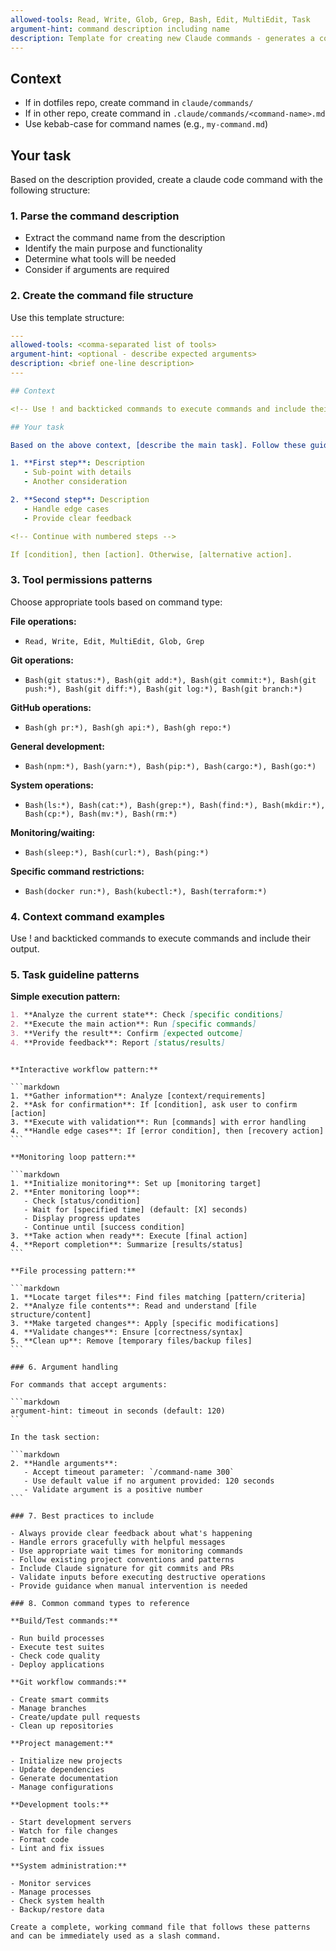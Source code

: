 ```yaml
---
allowed-tools: Read, Write, Glob, Grep, Bash, Edit, MultiEdit, Task
argument-hint: command description including name
description: Template for creating new Claude commands - generates a complete command structure
---
```


## Context

- If in dotfiles repo, create command in `claude/commands/`
- If in other repo, create command in `.claude/commands/<command-name>.md`
- Use kebab-case for command names (e.g., `my-command.md`)

## Your task

Based on the description provided, create a claude code command with the following structure:

### 1. Parse the command description

- Extract the command name from the description
- Identify the main purpose and functionality
- Determine what tools will be needed
- Consider if arguments are required

### 2. Create the command file structure

Use this template structure:

```yaml
---
allowed-tools: <comma-separated list of tools>
argument-hint: <optional - describe expected arguments>
description: <brief one-line description>
---

## Context

<!-- Use ! and backticked commands to execute commands and include their output -->

## Your task

Based on the above context, [describe the main task]. Follow these guidelines:

1. **First step**: Description
   - Sub-point with details
   - Another consideration

2. **Second step**: Description
   - Handle edge cases
   - Provide clear feedback

<!-- Continue with numbered steps -->

If [condition], then [action]. Otherwise, [alternative action].
```

### 3. Tool permissions patterns

Choose appropriate tools based on command type:

**File operations:**

- `Read, Write, Edit, MultiEdit, Glob, Grep`

**Git operations:**

- `Bash(git status:*), Bash(git add:*), Bash(git commit:*), Bash(git push:*), Bash(git diff:*), Bash(git log:*), Bash(git branch:*)`

**GitHub operations:**

- `Bash(gh pr:*), Bash(gh api:*), Bash(gh repo:*)`

**General development:**

- `Bash(npm:*), Bash(yarn:*), Bash(pip:*), Bash(cargo:*), Bash(go:*)`

**System operations:**

- `Bash(ls:*), Bash(cat:*), Bash(grep:*), Bash(find:*), Bash(mkdir:*), Bash(cp:*), Bash(mv:*), Bash(rm:*)`

**Monitoring/waiting:**

- `Bash(sleep:*), Bash(curl:*), Bash(ping:*)`

**Specific command restrictions:**

- `Bash(docker run:*), Bash(kubectl:*), Bash(terraform:*)`

### 4. Context command examples

Use ! and backticked commands to execute commands and include their output.

### 5. Task guideline patterns

**Simple execution pattern:**

```markdown
1. **Analyze the current state**: Check [specific conditions]
2. **Execute the main action**: Run [specific commands]
3. **Verify the result**: Confirm [expected outcome]
4. **Provide feedback**: Report [status/results]
```

````

**Interactive workflow pattern:**

```markdown
1. **Gather information**: Analyze [context/requirements]
2. **Ask for confirmation**: If [condition], ask user to confirm [action]
3. **Execute with validation**: Run [commands] with error handling
4. **Handle edge cases**: If [error condition], then [recovery action]
```

**Monitoring loop pattern:**

```markdown
1. **Initialize monitoring**: Set up [monitoring target]
2. **Enter monitoring loop**:
   - Check [status/condition]
   - Wait for [specified time] (default: [X] seconds)
   - Display progress updates
   - Continue until [success condition]
3. **Take action when ready**: Execute [final action]
4. **Report completion**: Summarize [results/status]
```

**File processing pattern:**

```markdown
1. **Locate target files**: Find files matching [pattern/criteria]
2. **Analyze file contents**: Read and understand [file structure/content]
3. **Make targeted changes**: Apply [specific modifications]
4. **Validate changes**: Ensure [correctness/syntax]
5. **Clean up**: Remove [temporary files/backup files]
```

### 6. Argument handling

For commands that accept arguments:

```markdown
argument-hint: timeout in seconds (default: 120)
```

In the task section:

```markdown
2. **Handle arguments**:
   - Accept timeout parameter: `/command-name 300`
   - Use default value if no argument provided: 120 seconds
   - Validate argument is a positive number
```

### 7. Best practices to include

- Always provide clear feedback about what's happening
- Handle errors gracefully with helpful messages
- Use appropriate wait times for monitoring commands
- Follow existing project conventions and patterns
- Include Claude signature for git commits and PRs
- Validate inputs before executing destructive operations
- Provide guidance when manual intervention is needed

### 8. Common command types to reference

**Build/Test commands:**

- Run build processes
- Execute test suites
- Check code quality
- Deploy applications

**Git workflow commands:**

- Create smart commits
- Manage branches
- Create/update pull requests
- Clean up repositories

**Project management:**

- Initialize new projects
- Update dependencies
- Generate documentation
- Manage configurations

**Development tools:**

- Start development servers
- Watch for file changes
- Format code
- Lint and fix issues

**System administration:**

- Monitor services
- Manage processes
- Check system health
- Backup/restore data

Create a complete, working command file that follows these patterns and can be immediately used as a slash command.
````
